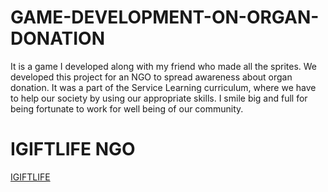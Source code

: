 # GAME-DEVELOPMENT-ON-ORGAN-DONATION
It is a game I developed along with my friend who made all the sprites. We developed this project for an NGO to spread awareness about organ donation. It was a part of the Service Learning curriculum, where we have to help our society by using our appropriate skills. I smile big and full for being fortunate to work for well being of our community.
# IGIFTLIFE NGO
[IGIFTLIFE](https://igiftlife.com/)
